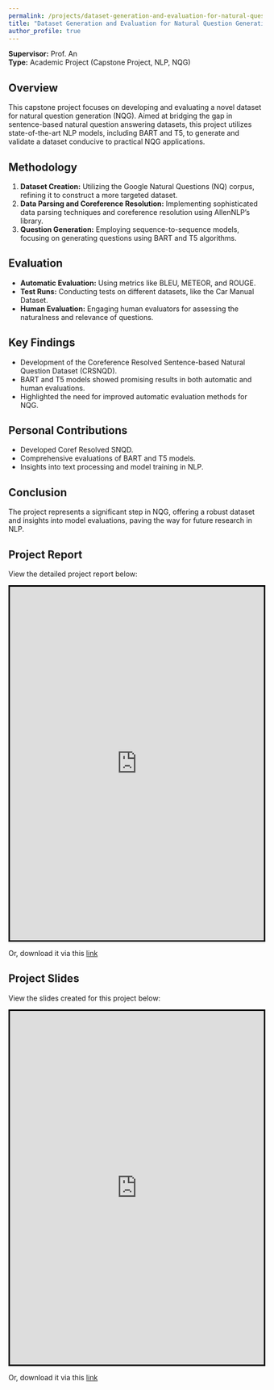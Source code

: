 ```yaml
---
permalink: /projects/dataset-generation-and-evaluation-for-natural-question-generation
title: "Dataset Generation and Evaluation for Natural Question Generation"
author_profile: true
---
```


**Supervisor:** Prof. An  
**Type:** Academic Project (Capstone Project, NLP, NQG)

## Overview
This capstone project focuses on developing and evaluating a novel dataset for natural question generation (NQG). Aimed at bridging the gap in sentence-based natural question answering datasets, this project utilizes state-of-the-art NLP models, including BART and T5, to generate and validate a dataset conducive to practical NQG applications.

## Methodology
1. **Dataset Creation:** Utilizing the Google Natural Questions (NQ) corpus, refining it to construct a more targeted dataset.
2. **Data Parsing and Coreference Resolution:** Implementing sophisticated data parsing techniques and coreference resolution using AllenNLP’s library.
3. **Question Generation:** Employing sequence-to-sequence models, focusing on generating questions using BART and T5 algorithms.

## Evaluation
- **Automatic Evaluation:** Using metrics like BLEU, METEOR, and ROUGE.
- **Test Runs:** Conducting tests on different datasets, like the Car Manual Dataset.
- **Human Evaluation:** Engaging human evaluators for assessing the naturalness and relevance of questions.

## Key Findings
- Development of the Coreference Resolved Sentence-based Natural Question Dataset (CRSNQD).
- BART and T5 models showed promising results in both automatic and human evaluations.
- Highlighted the need for improved automatic evaluation methods for NQG.

## Personal Contributions
- Developed Coref Resolved SNQD.
- Comprehensive evaluations of BART and T5 models.
- Insights into text processing and model training in NLP.

## Conclusion
The project represents a significant step in NQG, offering a robust dataset and insights into model evaluations, paving the way for future research in NLP.

## Project Report
View the detailed project report below:

<iframe src="https://docs.google.com/viewer?embedded=true&url=https://raw.githubusercontent.com/razaviah/razaviah.github.io/master/files/EECS4088-Final-Project-Report.pdf" width="100%" height="700px" style="border:3px solid black;"></iframe>

Or, download it via this <a href="https://raw.githubusercontent.com/razaviah/razaviah.github.io/master/files/EECS4088-Final-Project-Report.pdf" target="_blank">link</a>

## Project Slides
View the slides created for this project below:

<iframe src="https://docs.google.com/viewer?embedded=true&url=https://raw.githubusercontent.com/razaviah/razaviah.github.io/master/files/EECS4088-Final-Project-Presentation-Slides.pdf" width="100%" height="700px" style="border:3px solid black;"></iframe>

Or, download it via this <a href="https://raw.githubusercontent.com/razaviah/razaviah.github.io/master/files/EECS4088-Final-Project-Presentation-Slides.pdf" target="_blank">link</a>